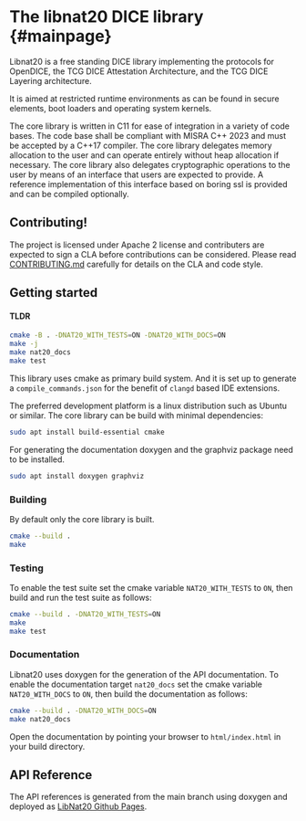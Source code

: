 # The libnat20 DICE library {#mainpage}

Libnat20 is a free standing DICE library implementing the protocols
for OpenDICE, the TCG DICE Attestation Architecture, and the TCG DICE
Layering architecture.

It is aimed at restricted runtime environments as can be found in secure
elements, boot loaders and operating system kernels.

The core library is written in C11 for ease of integration in a variety of code
bases. The code base shall be compliant with MISRA C++ 2023 and must be
accepted by a C++17 compiler. The core library delegates memory allocation
to the user and can operate entirely without heap allocation if necessary.
The core library also delegates cryptographic operations to the user by
means of an interface that users are expected to provide. A reference
implementation of this interface based on boring ssl is provided
and can be compiled optionally.

## Contributing!

The project is licensed under Apache 2 license and contributers are expected
to sign a CLA before contributions can be considered.
Please read [CONTRIBUTING.md](CONTRIBUTING.md) carefully for details on
the CLA and code style.

## Getting started

#### TLDR

```sh
cmake -B . -DNAT20_WITH_TESTS=ON -DNAT20_WITH_DOCS=ON
make -j
make nat20_docs
make test
```

This library uses cmake as primary build system. And it is set up to
generate a `compile_commands.json` for the benefit of `clangd` based IDE
extensions.

The preferred development platform is a linux distribution such as Ubuntu
or similar. The core library can be build with minimal dependencies:

```sh
sudo apt install build-essential cmake
```

For generating the documentation doxygen and the graphviz package need to
be installed.

```sh
sudo apt install doxygen graphviz
```

### Building

By default only the core library is built.

```sh
cmake --build .
make
```

### Testing

To enable the test suite set the cmake variable `NAT20_WITH_TESTS` to `ON`, then
build and run the test suite as follows:

```sh
cmake --build . -DNAT20_WITH_TESTS=ON
make
make test
```

### Documentation

Libnat20 uses doxygen for the generation of the API documentation. To enable
the documentation target `nat20_docs` set the cmake variable `NAT20_WITH_DOCS` to `ON`,
then build the documentation as follows:

```sh
cmake --build . -DNAT20_WITH_DOCS=ON
make nat20_docs
```

Open the documentation by pointing your browser to `html/index.html` in your
build directory.

## API Reference

The API references is generated from the main branch using doxygen and deployed
as [LibNat20 Github Pages](https://aurora-opensource.github.io/libnat20).
